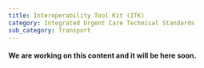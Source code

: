 ```yaml
---
title: Interoperability Tool Kit (ITK)
category: Integrated Urgent Care Technical Standards
sub_category: Transport
---
```


#### We are working on this content and it will be here soon.

